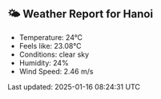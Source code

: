 <!-- WEATHER-START -->
## 🌤 Weather Report for Hanoi

- Temperature: 24°C
- Feels like: 23.08°C
- Conditions: clear sky
- Humidity: 24%
- Wind Speed: 2.46 m/s

Last updated: 2025-01-16 08:24:31 UTC
<!-- WEATHER-END -->
